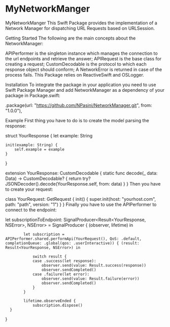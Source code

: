# MyNetworkManger

MyNetworkManger
This Swift Package provides the implementation of a Network Manager for dispatching URL Requests based on URLSession.

Getting Started
The following are the main concepts about the NetworkManager:

APIPerformer is the singleton instance which manages the connection to the url endpoints and retrieve the answer;
APIRequest is the base class for creating a request;
CustomDecodable is the protocol to which each response object should conform;
A NetworkError is returned in case of the process fails.
This Package relies on ReactiveSwift and OSLogger.

Installation
To integrate the package in your application you need to use Swift Package Manager and add NetworkManager as a dependency of your package in Package.swift:

.package(url: "https://github.com/NPasini/NetworkManager.git", from: "1.0.0"),

Example
First thing you have to do is to create the model parsing the response:

struct YourResponse {
    let example: String
    
    init(example: String) {
        self.example = example
    }
}

extension YourResponse: CustomDecodable {
    static func decode(_ data: Data) -> CustomDecodable? {
        return try? JSONDecoder().decode(YourResponse.self, from: data)
    }
}
Then you have to create your request:

class YourRequest: GetRequest<YourResponse> {
    init() {
        super.init(host: "yourhost.com", path: "path", version: "1")
    }
}
Finally you have to use the APIPerformer to connect to the endpoint:

let subscriptionToEndpoint: SignalProducer<Result<YourResponse, NSError>, NSError> = SignalProducer {
            (observer, lifetime) in
            
            let subscription = APIPerformer.shared.performApi(YourRequest(), QoS: .default, completionQueue: .global(qos: .userInteractive)) { (result: Result<YourResponse, NSError>) in
                
                switch result {
                case .success(let response):
                    observer.send(value: Result.success(response))
                    observer.sendCompleted()
                case .failure(let error):
                    observer.send(value: Result.failure(error))
                    observer.sendCompleted()
                }
            }
            
            lifetime.observeEnded {
                subscription.dispose()
      }
}
